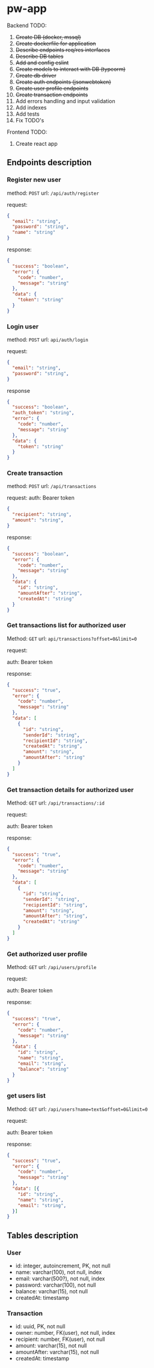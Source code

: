 # pw-app

Backend TODO:

1. ~~Create DB (docker, mssql)~~
1. ~~Create dockerfile for application~~
1. ~~Describe endpoints req/res interfaces~~
1. ~~Describe DB tables~~
1. ~~Add and config eslint~~
1. ~~Create models to interact with DB (typeorm)~~
1. ~~Create db driver~~
1. ~~Create auth endpoints (jsonwebtoken)~~
1. ~~Create user profile endpoints~~
1. ~~Create transaction endpoints~~
1. Add errors handling and input validation
1. Add indexes
1. Add tests
1. Fix TODO's

Frontend TODO:
1. Create react app

## Endpoints description

### Register new user
method: `POST` url: `/api/auth/register`

request:
```json
{
  "email": "string",
  "password": "string",
  "name": "string"
}
```
response:
```json
{
  "success": "boolean",
  "error": {
    "code": "number",
    "message": "string"
  },
  "data": {
    "token": "string"
  }
}
```

### Login user
method: `POST` url: `api/auth/login`

request:
```json
{
  "email": "string",
  "password": "string",
}
```
response
```json
{
  "success": "boolean",
  "auth_token": "string",
  "error": {
    "code": "number",
    "message": "string"
  },
  "data": {
    "token": "string"
  }
}
```

### Create transaction
method: `POST` url: `/api/transactions`

request:
auth: Bearer token
```json
{
  "recipient": "string",
  "amount": "string",
}
```

response:
```json
{
  "success": "boolean",
  "error": {
    "code": "number",
    "message": "string"
  },
  "data": {
    "id": "string",
    "amountAfter": "string",
    "createdAt": "string"
  }
}
```

### Get transactions list for authorized user
Method: `GET` url: `api/transactions?offset=0&limit=0`

request:

auth: Bearer token

response:
```json
{
  "success": "true",
  "error": {
    "code": "number",
    "message": "string"
  },
  "data": [
    {
      "id": "string",
      "senderId": "string",
      "recipientId": "string",
      "createdAt": "string",
      "amount": "string",
      "amountAfter": "string"
    }
  ]
}
```

### Get transaction details for authorized user
Method: `GET` url: `/api/transactions/:id`

request:

auth: Bearer token

response:
```json
{
  "success": "true",
  "error": {
    "code": "number",
    "message": "string"
  },
  "data": [
    {
      "id": "string",
      "senderId": "string",
      "recipientId": "string",
      "amount": "string",
      "amountAfter": "string",
      "createdAt": "string"
    }
  ]
}
```

### Get authorized user profile
Method: `GET` url: `/api/users/profile`

request:

auth: Bearer token

response:
```json
{
  "success": "true",
  "error": {
    "code": "number",
    "message": "string"
  },
  "data": {
    "id": "string",
    "name": "string",
    "email": "string",
    "balance": "string"
  }
}
```

### get users list
Method: `GET` url: `/api/users?name=text&offset=0&limit=0`

request:

auth: Bearer token

response:
```json
{
  "success": "true",
  "error": {
    "code": "number",
    "message": "string"
  },
  "data": [{
    "id": "string",
    "name": "string",
    "email": "string",
  }]
}
```

## Tables description

### User
- id: integer, autoincrement, PK, not null
- name: varchar(100), not null, index
- email: varchar(500?), not null, index
- password: varchar(100), not null
- balance: varchar(15), not null
- createdAt: timestamp

### Transaction
- id: uuid, PK, not null
- owner: number, FK(user), not null, index
- recipient: number, FK(user), not null
- amount: varchar(15), not null
- amountAfter: varchar(15), not null
- createdAt: timestamp